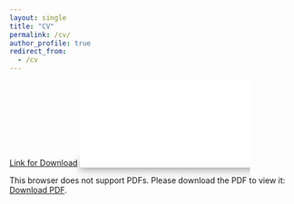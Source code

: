 ```yaml
---
layout: single
title: "CV"
permalink: /cv/
author_profile: true
redirect_from:
  - /cv
---
```

[Link for Download](/assets/files/CV.pdf)
<object data="/assets/files/CV.pdf" style="width: 100%; max-width: 800px; box-shadow: 0 4px 8px 0 rgba(0, 0, 0, 0.2), 0 6px 20px 0 rgba(0, 0, 0, 0.19);" type="application/pdf" height="700">
    <embed src="/assets/files/CV.pdf">
        <p>This browser does not support PDFs. Please download the PDF to view it: <a href="/assets/files/CV.pdf">Download PDF</a>.</p>
    </embed>
</object>

